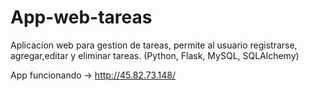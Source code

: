 # App-web-tareas
Aplicacion web para gestion de tareas, permite al usuario registrarse, agregar,editar y eliminar tareas.
(Python, Flask, MySQL, SQLAlchemy)

App funcionando -> http://45.82.73.148/



